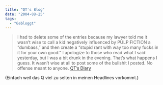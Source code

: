 ```yaml
---
title: "QT's Blog"
date: "2004-08-25"
tags:
  - "Gebloggt"
---
```


> I had to delete some of the entries because my lawyer told me it wasn’t wise to call a kid negatively influenced by PULP FICTION a “dumbass,” and then create a “stupid rant with way too many fucks in it for your own good.”
> I apologize to those who read what I said yesterday, but I was a bit drunk in the evening. That’s what happens I guess. It wasn’t wise at all to post some of the bullshit I posted. No offense meant to anyone.
> [QT’s Diary](http://qtdiary.blogspot.com/2004/08/disclaimer.html "possibly")

(Einfach weil das Q viel zu selten in meinen Headlines vorkommt.)
